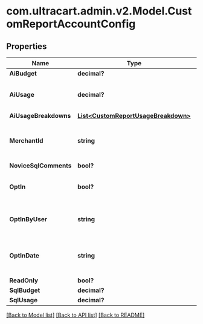 # com.ultracart.admin.v2.Model.CustomReportAccountConfig
## Properties

Name | Type | Description | Notes
------------ | ------------- | ------------- | -------------
**AiBudget** | **decimal?** |  | [optional] 
**AiUsage** | **decimal?** | Current AI usage creating reports | [optional] 
**AiUsageBreakdowns** | [**List&lt;CustomReportUsageBreakdown&gt;**](CustomReportUsageBreakdown.md) |  | [optional] 
**MerchantId** | **string** | Current BigQuery SQL usage running reports | [optional] 
**NoviceSqlComments** | **bool?** |  | [optional] 
**OptIn** | **bool?** | True if they have opted into custom reports | [optional] 
**OptInByUser** | **string** | User that opted into custom reporting | [optional] 
**OptInDate** | **string** | Date/time that custom reporting was opted in to | [optional] 
**ReadOnly** | **bool?** |  | [optional] 
**SqlBudget** | **decimal?** |  | [optional] 
**SqlUsage** | **decimal?** |  | [optional] 


[[Back to Model list]](../README.md#documentation-for-models) [[Back to API list]](../README.md#documentation-for-api-endpoints) [[Back to README]](../README.md)

